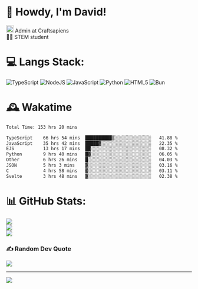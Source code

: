 # 👋 Howdy, I'm David!
<img src="https://cdn.discordapp.com/role-icons/959259258829021255/243d02ee3fbd0821de14bf13a0cde87b.webp?size=2048" height=20> Admin at Craftsapiens<br>👨‍🔬 STEM student

# 💻 Langs Stack:
![TypeScript](https://img.shields.io/badge/typescript-%23007ACC.svg?style=for-the-badge&logo=typescript&logoColor=white) ![NodeJS](https://img.shields.io/badge/node.js-6DA55F?style=for-the-badge&logo=node.js&logoColor=white) ![JavaScript](https://img.shields.io/badge/javascript-%23323330.svg?style=for-the-badge&logo=javascript&logoColor=%23F7DF1E) ![Python](https://img.shields.io/badge/python-3670A0?style=for-the-badge&logo=python&logoColor=ffdd54)  ![HTML5](https://img.shields.io/badge/html5-%23E34F26.svg?style=for-the-badge&logo=html5&logoColor=white) ![Bun](https://img.shields.io/badge/Bun-%23000000.svg?style=for-the-badge&logo=bun&logoColor=white) 

# 🕰️ Wakatime 
<!--START_SECTION:waka-->

```txt
Total Time: 153 hrs 20 mins

TypeScript    66 hrs 54 mins  ██████████▒░░░░░░░░░░░░░░   41.88 %
JavaScript    35 hrs 42 mins  █████▓░░░░░░░░░░░░░░░░░░░   22.35 %
EJS           13 hrs 17 mins  ██░░░░░░░░░░░░░░░░░░░░░░░   08.32 %
Python        9 hrs 40 mins   █▓░░░░░░░░░░░░░░░░░░░░░░░   06.05 %
Other         6 hrs 26 mins   █░░░░░░░░░░░░░░░░░░░░░░░░   04.03 %
JSON          5 hrs 3 mins    ▓░░░░░░░░░░░░░░░░░░░░░░░░   03.16 %
C             4 hrs 58 mins   ▓░░░░░░░░░░░░░░░░░░░░░░░░   03.11 %
Svelte        3 hrs 48 mins   ▓░░░░░░░░░░░░░░░░░░░░░░░░   02.38 %
```

<!--END_SECTION:waka-->

# 📊 GitHub Stats:
![](https://github-readme-stats.vercel.app/api?username=davidcanas&theme=dark&hide_border=false&include_all_commits=true&count_private=true)<br/>
![](https://github-readme-streak-stats.herokuapp.com/?user=davidcanas&theme=dark&hide_border=false)<br/>
![](https://github-readme-stats.vercel.app/api/top-langs/?username=davidcanas&theme=dark&hide_border=false&include_all_commits=true&count_private=true&layout=compact)

### ✍️ Random Dev Quote
![](https://quotes-github-readme.vercel.app/api?type=horizontal&theme=radical)

---
[![](https://visitcount.itsvg.in/api?id=davidcanas&icon=0&color=0)](https://visitcount.itsvg.in)

